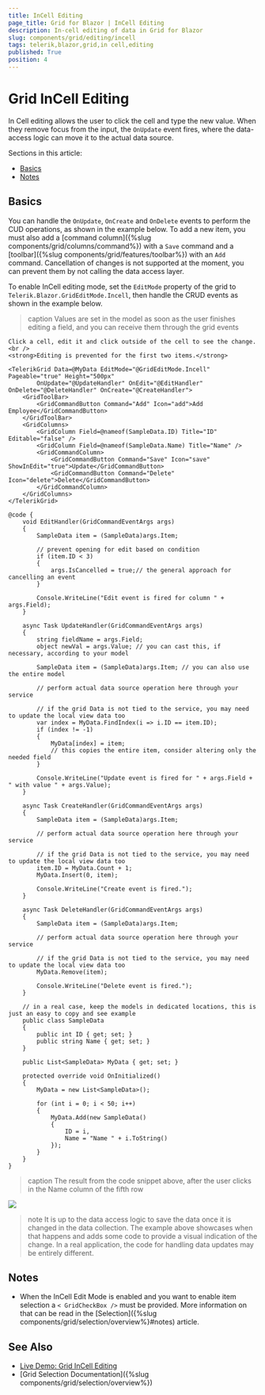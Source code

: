 ```yaml
---
title: InCell Editing
page_title: Grid for Blazor | InCell Editing
description: In-cell editing of data in Grid for Blazor
slug: components/grid/editing/incell
tags: telerik,blazor,grid,in cell,editing
published: True
position: 4
---
```


# Grid InCell Editing

In Cell editing allows the user to click the cell and type the new value. When they remove focus from the input, the `OnUpdate` event fires, where the data-access logic can move it to the actual data source.

Sections in this article:
* [Basics](#basics)
* [Notes](#notes)

## Basics

You can handle the `OnUpdate`, `OnCreate` and `OnDelete` events to perform the CUD operations, as shown in the example below. To add a new item, you must also add a [command column]({%slug components/grid/columns/command%}) with a `Save` command and a [toolbar]({%slug components/grid/features/toolbar%}) with an `Add` command. Cancellation of changes is not supported at the moment, you can prevent them by not calling the data access layer.

To enable InCell editing mode, set the `EditMode` property of the grid to `Telerik.Blazor.GridEditMode.Incell`, then handle the CRUD events as shown in the example below.


>caption Values are set in the model as soon as the user finishes editing a field, and you can receive them through the grid events

````CSHTML
Click a cell, edit it and click outside of the cell to see the change.<br />
<strong>Editing is prevented for the first two items.</strong>

<TelerikGrid Data=@MyData EditMode="@GridEditMode.Incell" Pageable="true" Height="500px"
        OnUpdate="@UpdateHandler" OnEdit="@EditHandler" OnDelete="@DeleteHandler" OnCreate="@CreateHandler">
    <GridToolBar>
        <GridCommandButton Command="Add" Icon="add">Add Employee</GridCommandButton>
    </GridToolBar>
    <GridColumns>
        <GridColumn Field=@nameof(SampleData.ID) Title="ID" Editable="false" />
        <GridColumn Field=@nameof(SampleData.Name) Title="Name" />
        <GridCommandColumn>
            <GridCommandButton Command="Save" Icon="save" ShowInEdit="true">Update</GridCommandButton>
            <GridCommandButton Command="Delete" Icon="delete">Delete</GridCommandButton>
        </GridCommandColumn>
    </GridColumns>
</TelerikGrid>

@code {
    void EditHandler(GridCommandEventArgs args)
    {
        SampleData item = (SampleData)args.Item;

        // prevent opening for edit based on condition
        if (item.ID < 3)
        {
            args.IsCancelled = true;// the general approach for cancelling an event
        }

        Console.WriteLine("Edit event is fired for column " + args.Field);
    }

    async Task UpdateHandler(GridCommandEventArgs args)
    {
        string fieldName = args.Field;
        object newVal = args.Value; // you can cast this, if necessary, according to your model

        SampleData item = (SampleData)args.Item; // you can also use the entire model

        // perform actual data source operation here through your service

        // if the grid Data is not tied to the service, you may need to update the local view data too
        var index = MyData.FindIndex(i => i.ID == item.ID);
        if (index != -1)
        {
            MyData[index] = item;
            // this copies the entire item, consider altering only the needed field
        }

        Console.WriteLine("Update event is fired for " + args.Field + " with value " + args.Value);
    }

    async Task CreateHandler(GridCommandEventArgs args)
    {
        SampleData item = (SampleData)args.Item;

        // perform actual data source operation here through your service

        // if the grid Data is not tied to the service, you may need to update the local view data too
        item.ID = MyData.Count + 1;
        MyData.Insert(0, item);

        Console.WriteLine("Create event is fired.");
    }

    async Task DeleteHandler(GridCommandEventArgs args)
    {
        SampleData item = (SampleData)args.Item;

        // perform actual data source operation here through your service

        // if the grid Data is not tied to the service, you may need to update the local view data too
        MyData.Remove(item);

        Console.WriteLine("Delete event is fired.");
    }

    // in a real case, keep the models in dedicated locations, this is just an easy to copy and see example
    public class SampleData
    {
        public int ID { get; set; }
        public string Name { get; set; }
    }

    public List<SampleData> MyData { get; set; }

    protected override void OnInitialized()
    {
        MyData = new List<SampleData>();

        for (int i = 0; i < 50; i++)
        {
            MyData.Add(new SampleData()
            {
                ID = i,
                Name = "Name " + i.ToString()
            });
        }
    }
}
````

>caption The result from the code snippet above, after the user clicks in the Name column of the fifth row

![](images/incell-editing.png)

>note It is up to the data access logic to save the data once it is changed in the data collection. The example above showcases when that happens and adds some code to provide a visual indication of the change. In a real application, the code for handling data updates may be entirely different.

## Notes

* When the InCell Edit Mode is enabled and you want to enable item selection a `< GridCheckBox />` must be provided. More information on that can be read in the [Selection]({%slug components/grid/selection/overview%}#notes) article.

## See Also

  * [Live Demo: Grid InCell Editing](https://demos.telerik.com/blazor-ui/grid/editing-incell)
  * [Grid Selection Documentation]({%slug components/grid/selection/overview%})
